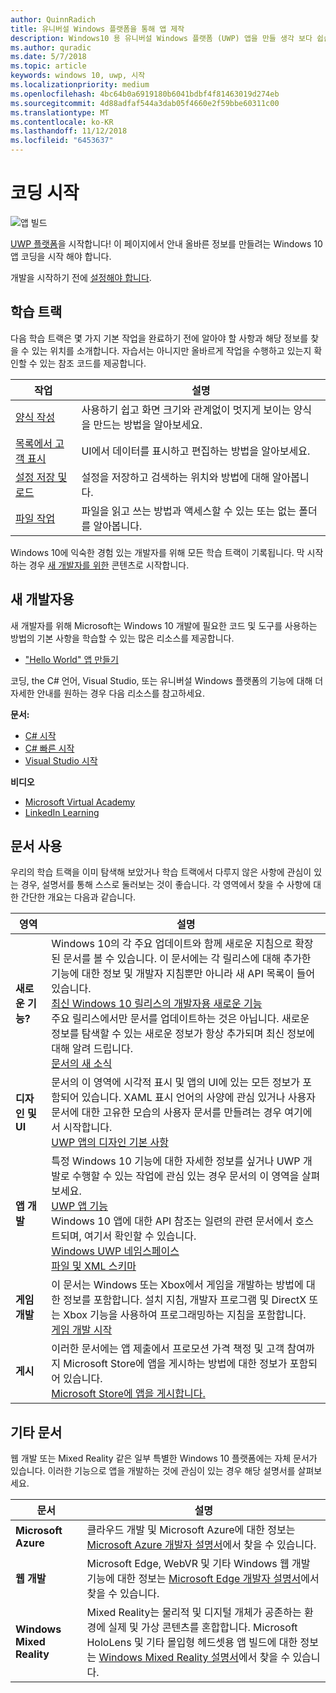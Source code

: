 ```yaml
---
author: QuinnRadich
title: 유니버설 Windows 플랫폼을 통해 앱 제작
description: Windows10 용 유니버설 Windows 플랫폼 (UWP) 앱을 만들 생각 보다 쉽습니다.
ms.author: quradic
ms.date: 5/7/2018
ms.topic: article
keywords: windows 10, uwp, 시작
ms.localizationpriority: medium
ms.openlocfilehash: 4bc64b0a6919180b6041bdbf4f81463019d274eb
ms.sourcegitcommit: 4d88adfaf544a3dab05f4660e2f59bbe60311c00
ms.translationtype: MT
ms.contentlocale: ko-KR
ms.lasthandoff: 11/12/2018
ms.locfileid: "6453637"
---
```

# <a name="start-coding"></a>코딩 시작

![앱 빌드](images/build-your-app.png)

[UWP 플랫폼](universal-application-platform-guide.md)을 시작합니다! 이 페이지에서 안내 올바른 정보를 만들려는 Windows 10 앱 코딩을 시작 해야 합니다.

개발을 시작하기 전에 [설정해야 합니다](get-set-up.md).

## <a name="learning-tracks"></a>학습 트랙

다음 학습 트랙은 몇 가지 기본 작업을 완료하기 전에 알아야 할 사항과 해당 정보를 찾을 수 있는 위치를 소개합니다. 자습서는 아니지만 올바르게 작업을 수행하고 있는지 확인할 수 있는 참조 코드를 제공합니다.

| 작업 | 설명 |
| --- | --- |
| [양식 작성](construct-form-learning-track.md) | 사용하기 쉽고 화면 크기와 관계없이 멋지게 보이는 양식을 만드는 방법을 알아보세요. | 
| [목록에서 고객 표시](display-customers-in-list-learning-track.md) | UI에서 데이터를 표시하고 편집하는 방법을 알아보세요. | 
| [설정 저장 및 로드](settings-learning-track.md) | 설정을 저장하고 검색하는 위치와 방법에 대해 알아봅니다. |
| [파일 작업](fileio-learning-track.md) | 파일을 읽고 쓰는 방법과 액세스할 수 있는 또는 없는 폴더를 알아봅니다. | 

Windows 10에 익숙한 경험 있는 개발자를 위해 모든 학습 트랙이 기록됩니다. 막 시작하는 경우 [새 개발자를 위한](#For-new-developers) 콘텐츠로 시작합니다.

## <a name="for-new-developers"></a>새 개발자용

새 개발자를 위해 Microsoft는 Windows 10 개발에 필요한 코드 및 도구를 사용하는 방법의 기본 사항을 학습할 수 있는 많은 리소스를 제공합니다. 

* ["Hello World" 앱 만들기](your-first-app.md)

코딩, the C# 언어, Visual Studio, 또는 유니버설 Windows 플랫폼의 기능에 대해 더 자세한 안내를 원하는 경우 다음 리소스를 참고하세요.

**문서:**

* [C# 시작](https://docs.microsoft.com/dotnet/csharp/getting-started/)
* [C# 빠른 시작](https://docs.microsoft.com/dotnet/csharp/quick-starts/index)
* [Visual Studio 시작](https://docs.microsoft.com/visualstudio/ide/)

**비디오**

* [Microsoft Virtual Academy](https://mva.microsoft.com/training-topics/c-app-development#!level=Beginner&lang=1033)
* [LinkedIn Learning](https://www.linkedin.com/learning/learning-universal-windows-app-development/welcome)

## <a name="using-the-docs"></a>문서 사용

우리의 학습 트랙을 이미 탐색해 보았거나 학습 트랙에서 다루지 않은 사항에 관심이 있는 경우, 설명서를 통해 스스로 둘러보는 것이 좋습니다. 각 영역에서 찾을 수 사항에 대한 간단한 개요는 다음과 같습니다.

| 영역 | 설명 |
| --- | --- |
| **새로운 기능?** | Windows 10의 각 주요 업데이트와 함께 새로운 지침으로 확장된 문서를 볼 수 있습니다. 이 문서에는 각 릴리스에 대해 추가한 기능에 대한 정보 및 개발자 지침뿐만 아니라 새 API 목록이 들어 있습니다. </br>   [최신 Windows 10 릴리스의 개발자용 새로운 기능](../whats-new/windows-10-version-latest.md) </br> 주요 릴리스에서만 문서를 업데이트하는 것은 아닙니다. 새로운 정보를 탐색할 수 있는 새로운 정보가 항상 추가되며 최신 정보에 대해 알려 드립니다. </br>   [문서의 새 소식](../whats-new/windows-docs-latest.md) |
| **디자인 및 UI** | 문서의 이 영역에 시각적 표시 및 앱의 UI에 있는 모든 정보가 포함되어 있습니다. XAML 표시 언어의 사양에 관심 있거나 사용자 문서에 대한 고유한 모습의 사용자 문서를 만들려는 경우 여기에서 시작합니다. </br>   [UWP 앱의 디자인 기본 사항](../design/basics/index.md) |
| **앱 개발** | 특정 Windows 10 기능에 대한 자세한 정보를 싶거나 UWP 개발로 수행할 수 있는 작업에 관심 있는 경우 문서의 이 영역을 살펴보세요. </br>   [UWP 앱 기능](../develop/index.md) </br> Windows 10 앱에 대한 API 참조는 일련의 관련 문서에서 호스트되며, 여기서 확인할 수 있습니다. </br>   [Windows UWP 네임스페이스](https://docs.microsoft.com/en-us/uwp/api/) </br>   [파일 및 XML 스키마](https://docs.microsoft.com/uwp/schemas/) |
| **게임 개발** | 이 문서는 Windows 또는 Xbox에서 게임을 개발하는 방법에 대한 정보를 포함합니다. 설치 지침, 개발자 프로그램 및 DirectX 또는 Xbox 기능을 사용하여 프로그래밍하는 지침을 포함합니다. </br>   [게임 개발 시작](../gaming/getting-started.md) |
| **게시** | 이러한 문서에는 앱 제출에서 프로모션 가격 책정 및 고객 참여까지 Microsoft Store에 앱을 게시하는 방법에 대한 정보가 포함되어 있습니다. </br>   [Microsoft Store에 앱을 게시합니다.](../publish/index.md) |

## <a name="other-docs"></a>기타 문서

웹 개발 또는 Mixed Reality 같은 일부 특별한 Windows 10 플랫폼에는 자체 문서가 있습니다. 이러한 기능으로 앱을 개발하는 것에 관심이 있는 경우 해당 설명서를 살펴보세요.

| 문서 | 설명 |
| --- | --- |
| **Microsoft Azure** | 클라우드 개발 및 Microsoft Azure에 대한 정보는[Microsoft Azure 개발자 설명서](https://docs.microsoft.com/azure/)에서 찾을 수 있습니다. |
| **웹 개발** | Microsoft Edge, WebVR 및 기타 Windows 웹 개발 기능에 대한 정보는 [Microsoft Edge 개발자 설명서](https://docs.microsoft.com/microsoft-edge/)에서 찾을 수 있습니다. |
| **Windows Mixed Reality** | Mixed Reality는 물리적 및 디지털 개체가 공존하는 환경에 실제 및 가상 콘텐츠를 혼합합니다. Microsoft HoloLens 및 기타 몰입형 헤드셋용 앱 빌드에 대한 정보는 [Windows Mixed Reality 설명서](https://docs.microsoft.com/en-us/windows/mixed-reality/)에서 찾을 수 있습니다.|

